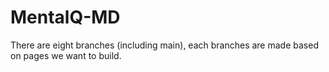 # MentalQ-MD

There are eight branches (including main),
each branches are made based on pages we want to build.
